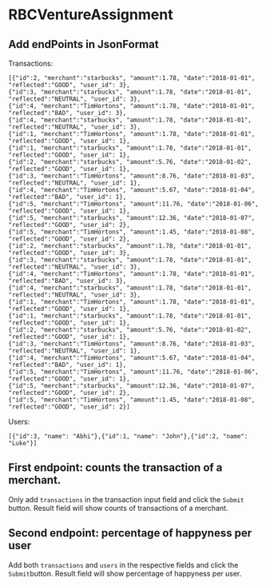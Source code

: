 # RBCVentureAssignment
## Add endPoints in JsonFormat
Transactions:
```
[{"id":2, "merchant":"starbucks", "amount":1.78, "date":"2018-01-01", "reflected":"GOOD", "user_id": 3},
{"id":3, "merchant":"starbucks", "amount":1.78, "date":"2018-01-01", "reflected":"NEUTRAL", "user_id": 3},
{"id":4, "merchant":"TimHortons", "amount":1.78, "date":"2018-01-01", "reflected":"BAD", "user_id": 3},
{"id":4, "merchant":"starbucks", "amount":1.78, "date":"2018-01-01", "reflected":"NEUTRAL", "user_id": 3},
{"id":1, "merchant":"TimHortons", "amount":1.78, "date":"2018-01-01", "reflected":"GOOD", "user_id": 1},
{"id":1, "merchant":"starbucks", "amount":1.78, "date":"2018-01-01", "reflected":"GOOD", "user_id": 1},
{"id":2, "merchant":"starbucks", "amount":5.76, "date":"2018-01-02", "reflected":"GOOD", "user_id": 1},
{"id":3, "merchant":"TimHortons", "amount":8.76, "date":"2018-01-03", "reflected":"NEUTRAL", "user_id": 1},
{"id":4, "merchant":"TimHortons", "amount":5.67, "date":"2018-01-04", "reflected":"BAD", "user_id": 1},
{"id":5, "merchant":"TimHortons", "amount":11.76, "date":"2018-01-06", "reflected":"GOOD", "user_id": 1},
{"id":5, "merchant":"starbucks", "amount":12.36, "date":"2018-01-07", "reflected":"GOOD", "user_id": 2},
{"id":5, "merchant":"TimHortons", "amount":1.45, "date":"2018-01-08", "reflected":"GOOD", "user_id": 2},
{"id":2, "merchant":"starbucks", "amount":1.78, "date":"2018-01-01", "reflected":"GOOD", "user_id": 3},
{"id":3, "merchant":"starbucks", "amount":1.78, "date":"2018-01-01", "reflected":"NEUTRAL", "user_id": 3},
{"id":4, "merchant":"TimHortons", "amount":1.78, "date":"2018-01-01", "reflected":"BAD", "user_id": 3},
{"id":4, "merchant":"starbucks", "amount":1.78, "date":"2018-01-01", "reflected":"NEUTRAL", "user_id": 3},
{"id":1, "merchant":"TimHortons", "amount":1.78, "date":"2018-01-01", "reflected":"GOOD", "user_id": 1},
{"id":1, "merchant":"starbucks", "amount":1.78, "date":"2018-01-01", "reflected":"GOOD", "user_id": 1},
{"id":2, "merchant":"starbucks", "amount":5.76, "date":"2018-01-02", "reflected":"GOOD", "user_id": 1},
{"id":3, "merchant":"TimHortons", "amount":8.76, "date":"2018-01-03", "reflected":"NEUTRAL", "user_id": 1},
{"id":4, "merchant":"TimHortons", "amount":5.67, "date":"2018-01-04", "reflected":"BAD", "user_id": 1},
{"id":5, "merchant":"TimHortons", "amount":11.76, "date":"2018-01-06", "reflected":"GOOD", "user_id": 1},
{"id":5, "merchant":"starbucks", "amount":12.36, "date":"2018-01-07", "reflected":"GOOD", "user_id": 2},
{"id":5, "merchant":"TimHortons", "amount":1.45, "date":"2018-01-08", "reflected":"GOOD", "user_id": 2}]
```
Users:
```
[{"id":3, "name": "Abhi"},{"id":1, "name": "John"},{"id":2, "name": "Luke"}]
```

## First endpoint: counts the transaction of a merchant.
  Only add `transactions` in the transaction input field and click the `Submit` button.
	Result field will show counts of transactions of a merchant.
	
## Second endpoint: percentage of happyness per user
  Add both `transactions` and `users` in the respective fields and click the `Submit`button.
	Result field will show  percentage of happyness per user.
